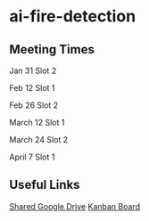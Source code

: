 # ai-fire-detection

## Meeting Times
Jan 31 Slot 2

Feb 12 Slot 1

Feb 26 Slot 2

March 12 Slot 1

March 24 Slot 2

April 7 Slot 1

## Useful Links
[Shared Google Drive](https://drive.google.com/drive/folders/1WcSBmiSUflXx6g88-UZEjkvhA1224XAy?usp=drive_link)
[Kanban Board](https://vanderbilt365-my.sharepoint.com/personal/daniel_moyer_vanderbilt_edu/Lists/Fire%20Detection/AllItems.aspx?viewid=abb20dc8-8d62-4e84-b0cc-a5e494e4a15d&sw=bypass&bypassReason=abandoned&e=3:0c4369ef1e8248118e15dbaeb750a469&sharingv2=true&fromShare=true&at=9&CID=280d7da1-90d2-7000-b8e9-d5036e1da760&cidOR=SPO)

